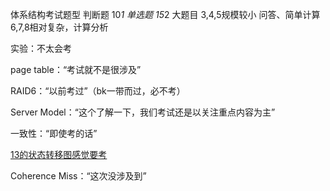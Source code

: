 体系结构考试题型
判断题
10*1
单选题
15*2
大题目
3,4,5规模较小 问答、简单计算
6,7,8相对复杂，计算分析



实验：不太会考

page table：“考试就不是很涉及”

RAID6：“以前考过”（bk一带而过，必不考）

Server Model：“这个了解一下，我们考试还是以关注重点内容为主”

一致性：“即使考的话”

<u>13的状态转移图感觉要考</u>

Coherence Miss：“这次没涉及到”